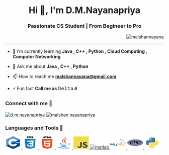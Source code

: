 <h1 align="center">Hi 👋, I'm D.M.Nayanapriya</h1>
<h3 align="center">Passionate CS Student | From Begineer to Pro </h3>

<p align="Right"> <img src="https://komarev.com/ghpvc/?username=malshannayana&label=Profile%20views&color=0e75b6&style=flat" alt="malshannayana" /> </p>

---

- 🌱 I’m currently learning **Java , C++ , Python , Cloud Computing , Computer Networking**

- 💬 Ask me about **Java , C++ , Python**

- 📫 How to reach me **malshannayana@gmail.com**

- ⚡ Fun fact **Call me as 𝙳𝚎𝚕𝚝𝚊 𝜹**

### Connect with me 🔗

<p align="left">
<a href="https://linkedin.com/in/d.m.nayanapriya" target="blank"><img align="center" src="https://raw.githubusercontent.com/rahuldkjain/github-profile-readme-generator/master/src/images/icons/Social/linked-in-alt.svg" alt="d.m.nayanapriya" height="30" width="40" /></a>
<a href="https://fb.com/malshan nayanapriya" target="blank"><img align="center" src="https://raw.githubusercontent.com/rahuldkjain/github-profile-readme-generator/master/src/images/icons/Social/facebook.svg" alt="malshan nayanapriya" height="30" width="40" /></a>
</p>

### Languages and Tools 🔗
<p align="left"> <a href="https://www.w3schools.com/cpp/" target="_blank" rel="noreferrer"> <img src="https://raw.githubusercontent.com/devicons/devicon/master/icons/cplusplus/cplusplus-original.svg" alt="cplusplus" width="50" height="40"/> </a> <a href="https://www.w3schools.com/css/" target="_blank" rel="noreferrer"> <img src="https://raw.githubusercontent.com/devicons/devicon/master/icons/css3/css3-original-wordmark.svg" alt="css3" width="50" height="40"/> </a> <a href="https://www.w3.org/html/" target="_blank" rel="noreferrer"> <img src="https://raw.githubusercontent.com/devicons/devicon/master/icons/html5/html5-original-wordmark.svg" alt="html5" width="50" height="40"/> </a> <a href="https://www.java.com" target="_blank" rel="noreferrer"> <img src="https://raw.githubusercontent.com/devicons/devicon/master/icons/java/java-original.svg" alt="java" width="50" height="40"/> </a> <a href="https://developer.mozilla.org/en-US/docs/Web/JavaScript" target="_blank" rel="noreferrer"> <img src="https://raw.githubusercontent.com/devicons/devicon/master/icons/javascript/javascript-original.svg" alt="javascript" width="50" height="40"/> </a> <a href="https://www.mathworks.com/" target="_blank" rel="noreferrer"> <img src="https://upload.wikimedia.org/wikipedia/commons/2/21/Matlab_Logo.png" alt="matlab" width="50" height="40"/> </a> <a href="https://www.mysql.com/" target="_blank" rel="noreferrer"> <img src="https://raw.githubusercontent.com/devicons/devicon/master/icons/mysql/mysql-original-wordmark.svg" alt="mysql" width="50" height="40"/> </a> <a href="https://www.php.net" target="_blank" rel="noreferrer"> <img src="https://raw.githubusercontent.com/devicons/devicon/master/icons/php/php-original.svg" alt="php" width="50" height="40"/> </a> <a href="https://www.python.org" target="_blank" rel="noreferrer"> <img src="https://raw.githubusercontent.com/devicons/devicon/master/icons/python/python-original.svg" alt="python" width="50" height="40"/> </a> </p>
